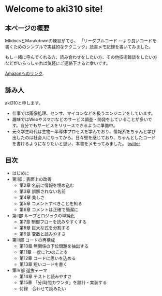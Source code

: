 # Welcome to aki310 site!

## 本ページの概要
 MkdocsとMarakdownの練習がてら、
「リーダブルコード ―より良いコードを書くためのシンプルで実践的なテクニック」読書メモ記録を書いてみました。

もし一緒に呼んでくれる方、読み合わせをしたい方、その他技術雑談をしたい方などがいらっしゃれば気軽にご連絡下さると幸いです。

 [Amazonへのリンク](https://www.amazon.co.jp/%E3%83%AA%E3%83%BC%E3%83%80%E3%83%96%E3%83%AB%E3%82%B3%E3%83%BC%E3%83%89-%E2%80%95%E3%82%88%E3%82%8A%E8%89%AF%E3%81%84%E3%82%B3%E3%83%BC%E3%83%89%E3%82%92%E6%9B%B8%E3%81%8F%E3%81%9F%E3%82%81%E3%81%AE%E3%82%B7%E3%83%B3%E3%83%97%E3%83%AB%E3%81%A7%E5%AE%9F%E8%B7%B5%E7%9A%84%E3%81%AA%E3%83%86%E3%82%AF%E3%83%8B%E3%83%83%E3%82%AF-Theory-practice-Boswell/dp/4873115655).

## 詠み人
aki310と申します。
* 仕事では画像処理、センサ、マイコンなどを扱うエンジニアをしています。
* 趣味ではWebやスマホなどのサービス調査・開発をしていることが多いです。自分でもサービスをリリースできるように準備中。
* 元々学生時代は生物～半導体プロセスを学んでおり、情報系をちゃんと学び出したのは社会人になってから。日々壁を感じており、ちゃんとしたコードを書けるようになりたいと思い、本書をメモってみました。
[twitter](https://twitter.com/fox_aki310ooooo)


## 目次

- はじめに
- 第Ⅰ部：表面上の改善
    - 第2章 名前に情報を埋め込む
    - 第3章 誤解されない名前
    - 第4章 美しさ
    - 第5章 コメントすべきことを知る
    - 第6章 コメントは正確で簡潔に
- 第Ⅱ部 ループとロジックの単純化
    - 第7章 制御フローを読みやすくする
    - 第8章 巨大な式を分割する
    - 第9章 変数と読みやすさ
- 第Ⅲ部 コードの再構成
    - 第10章 無関係の下位問題を抽出する
    - 第11章 一度に1つのことを
    - 第12章 コードに思いを込める
    - 第13章 短いコードを書く
- 第Ⅳ部 選抜テーマ
    - 第14章 テストと読みやすさ
    - 第15章 「分/時間カウンタ」を設計・実装する
    - 付録　合わせて読みたい
